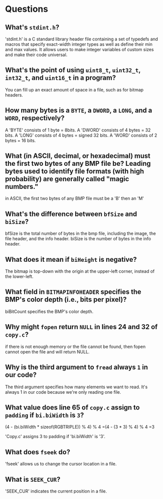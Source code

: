 # Questions

## What's `stdint.h`?

'stdint.h' is a C standard library header file containing a set of typedefs and macros that specify exact-width integer types as well as define their min and max values. It allows users to make integer variables of custom sizes and make their code universal.

## What's the point of using `uint8_t`, `uint32_t`, `int32_t`, and `uint16_t` in a program?

You can fill up an exact amount of space in a file, such as for bitmap headers.

## How many bytes is a `BYTE`, a `DWORD`, a `LONG`, and a `WORD`, respectively?

A 'BYTE' consists of 1 byte = 8bits.
A 'DWORD' consists of 4 bytes = 32 bits.
A 'LONG' consists of 4 bytes = signed 32 bits.
A 'WORD' consists of 2 bytes = 16 bits.

## What (in ASCII, decimal, or hexadecimal) must the first two bytes of any BMP file be? Leading bytes used to identify file formats (with high probability) are generally called "magic numbers."

in ASCII, the first two bytes of any BMP file must be a 'B' then an 'M'

## What's the difference between `bfSize` and `biSize`?

bfSize is the total number of bytes in the bmp file, including the image, the file header, and the info header.
biSize is the number of bytes in the info header.

## What does it mean if `biHeight` is negative?
The bitmap is top-down with the origin at the upper-left corner, instead of the lower-left.

## What field in `BITMAPINFOHEADER` specifies the BMP's color depth (i.e., bits per pixel)?

biBitCount specifies the BMP's color depth.

## Why might `fopen` return `NULL` in lines 24 and 32 of `copy.c`?

if there is not enough memory or the file cannot be found, then fopen cannot open the file and will return NULL.

## Why is the third argument to `fread` always `1` in our code?

The third argument specifies how many elements we want to read. It's always 1 in our code because we're only reading one file.

## What value does line 65 of `copy.c` assign to `padding` if `bi.biWidth` is `3`?
(4 - (bi.biWidth * sizeof(RGBTRIPLE)) % 4) % 4
=(4 - (3 * 3) % 4) % 4
=3

'Copy.c' assigns 3 to padding if 'bi.biWidth' is '3'.

## What does `fseek` do?

'fseek' allows us to change the cursor location in a file.

## What is `SEEK_CUR`?

'SEEK_CUR' indicates the current position in a file.
